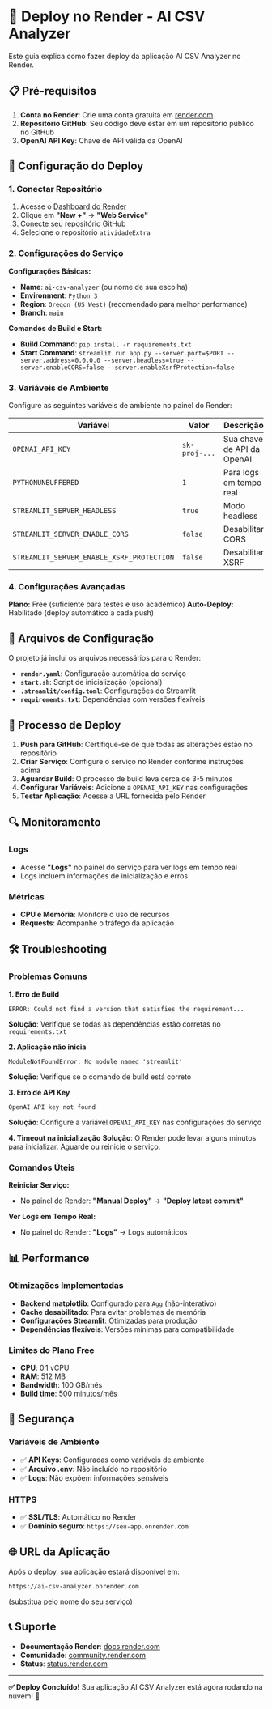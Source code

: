 # 🚀 Deploy no Render - AI CSV Analyzer

Este guia explica como fazer deploy da aplicação AI CSV Analyzer no Render.

## 📋 Pré-requisitos

1. **Conta no Render**: Crie uma conta gratuita em [render.com](https://render.com)
2. **Repositório GitHub**: Seu código deve estar em um repositório público no GitHub
3. **OpenAI API Key**: Chave de API válida da OpenAI

## 🔧 Configuração do Deploy

### 1. Conectar Repositório

1. Acesse o [Dashboard do Render](https://dashboard.render.com)
2. Clique em **"New +"** → **"Web Service"**
3. Conecte seu repositório GitHub
4. Selecione o repositório `atividadeExtra`

### 2. Configurações do Serviço

**Configurações Básicas:**
- **Name**: `ai-csv-analyzer` (ou nome de sua escolha)
- **Environment**: `Python 3`
- **Region**: `Oregon (US West)` (recomendado para melhor performance)
- **Branch**: `main`

**Comandos de Build e Start:**
- **Build Command**: `pip install -r requirements.txt`
- **Start Command**: `streamlit run app.py --server.port=$PORT --server.address=0.0.0.0 --server.headless=true --server.enableCORS=false --server.enableXsrfProtection=false`

### 3. Variáveis de Ambiente

Configure as seguintes variáveis de ambiente no painel do Render:

| Variável | Valor | Descrição |
|----------|-------|-----------|
| `OPENAI_API_KEY` | `sk-proj-...` | Sua chave de API da OpenAI |
| `PYTHONUNBUFFERED` | `1` | Para logs em tempo real |
| `STREAMLIT_SERVER_HEADLESS` | `true` | Modo headless |
| `STREAMLIT_SERVER_ENABLE_CORS` | `false` | Desabilitar CORS |
| `STREAMLIT_SERVER_ENABLE_XSRF_PROTECTION` | `false` | Desabilitar XSRF |

### 4. Configurações Avançadas

**Plano:** Free (suficiente para testes e uso acadêmico)
**Auto-Deploy:** Habilitado (deploy automático a cada push)

## 📁 Arquivos de Configuração

O projeto já inclui os arquivos necessários para o Render:

- **`render.yaml`**: Configuração automática do serviço
- **`start.sh`**: Script de inicialização (opcional)
- **`.streamlit/config.toml`**: Configurações do Streamlit
- **`requirements.txt`**: Dependências com versões flexíveis

## 🚀 Processo de Deploy

1. **Push para GitHub**: Certifique-se de que todas as alterações estão no repositório
2. **Criar Serviço**: Configure o serviço no Render conforme instruções acima
3. **Aguardar Build**: O processo de build leva cerca de 3-5 minutos
4. **Configurar Variáveis**: Adicione a `OPENAI_API_KEY` nas configurações
5. **Testar Aplicação**: Acesse a URL fornecida pelo Render

## 🔍 Monitoramento

### Logs
- Acesse **"Logs"** no painel do serviço para ver logs em tempo real
- Logs incluem informações de inicialização e erros

### Métricas
- **CPU e Memória**: Monitore o uso de recursos
- **Requests**: Acompanhe o tráfego da aplicação

## 🛠️ Troubleshooting

### Problemas Comuns

**1. Erro de Build**
```
ERROR: Could not find a version that satisfies the requirement...
```
**Solução**: Verifique se todas as dependências estão corretas no `requirements.txt`

**2. Aplicação não inicia**
```
ModuleNotFoundError: No module named 'streamlit'
```
**Solução**: Verifique se o comando de build está correto

**3. Erro de API Key**
```
OpenAI API key not found
```
**Solução**: Configure a variável `OPENAI_API_KEY` nas configurações do serviço

**4. Timeout na inicialização**
**Solução**: O Render pode levar alguns minutos para inicializar. Aguarde ou reinicie o serviço.

### Comandos Úteis

**Reiniciar Serviço:**
- No painel do Render: **"Manual Deploy"** → **"Deploy latest commit"**

**Ver Logs em Tempo Real:**
- No painel do Render: **"Logs"** → Logs automáticos

## 📊 Performance

### Otimizações Implementadas

- **Backend matplotlib**: Configurado para `Agg` (não-interativo)
- **Cache desabilitado**: Para evitar problemas de memória
- **Configurações Streamlit**: Otimizadas para produção
- **Dependências flexíveis**: Versões mínimas para compatibilidade

### Limites do Plano Free

- **CPU**: 0.1 vCPU
- **RAM**: 512 MB
- **Bandwidth**: 100 GB/mês
- **Build time**: 500 minutos/mês

## 🔐 Segurança

### Variáveis de Ambiente
- ✅ **API Keys**: Configuradas como variáveis de ambiente
- ✅ **Arquivo .env**: Não incluído no repositório
- ✅ **Logs**: Não expõem informações sensíveis

### HTTPS
- ✅ **SSL/TLS**: Automático no Render
- ✅ **Domínio seguro**: `https://seu-app.onrender.com`

## 🌐 URL da Aplicação

Após o deploy, sua aplicação estará disponível em:
```
https://ai-csv-analyzer.onrender.com
```
(substitua pelo nome do seu serviço)

## 📞 Suporte

- **Documentação Render**: [docs.render.com](https://docs.render.com)
- **Comunidade**: [community.render.com](https://community.render.com)
- **Status**: [status.render.com](https://status.render.com)

---

**✅ Deploy Concluído!** Sua aplicação AI CSV Analyzer está agora rodando na nuvem! 🎉